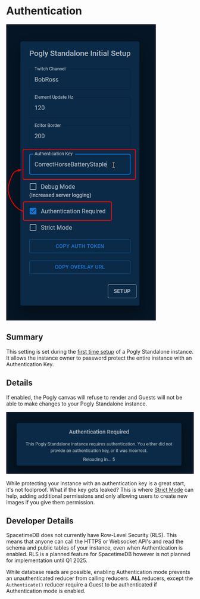 # Authentication
![authentication](../assets/authentication.png)
## Summary
This setting is set during the [first time setup](./firstTimeSetup.md) of a Pogly Standalone instance. It allows the instance owner to password protect the entire instance with an Authentication Key.
## Details
If enabled, the Pogly canvas will refuse to render and Guests will not be able to make changes to your Pogly Standalone instance.

![Authentication required](../assets/authrequired.png)

While protecting your instance with an authentication key is a great start, it's not foolproof. What if the key gets leaked? This is where [Strict Mode](./strictMode.md) can help, adding additional permissions and only allowing users to create new images if you give them permission.

## Developer Details
SpacetimeDB does not currently have Row-Level Security (RLS). This means that anyone can call the HTTPS or Websocket API's and read the schema and public tables of your instance, even when Authentication is enabled. RLS is a planned feature for SpacetimeDB however is not planned for implementation until Q1 2025.

While database reads are possible, enabling Authentication mode prevents an unauthenticated reducer from calling reducers. **ALL** reducers, except the `Authenticate()` reducer require a Guest to be authenticated if Authentication mode is enabled.